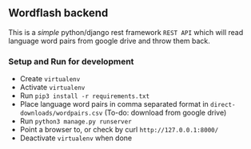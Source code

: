 ## Wordflash backend

This is a _simple_ python/django rest framework `REST API` which will read language word pairs from google drive and throw them back.

### Setup and Run for development

- Create `virtualenv`
- Activate `virtualenv`
- Run `pip3 install -r requirements.txt`
- Place language word pairs in comma separated format in `direct-downloads/wordpairs.csv` (To-do: download from google drive)
- Run `python3 manage.py runserver`
- Point a browser to, or check by curl `http://127.0.0.1:8000/`
- Deactivate `virtualenv` when done
